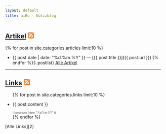 ```yaml
---
layout: default
title: aiBo - Notizblog
---
```

## [Artikel][1] <a href="/articles/atom.xml" title="Feed für Artikel"><img src="/images/feed-small.png" alt="Feed" title="Feed für Artikel"></a>

{% for post in site.categories.articles limit:10 %}
* {{ post.date | date: "%d\.%m\.%Y" }} &mdash; [{{ post.title }}]({{ post.url }})
{% endfor %}{:.postlist}
[Alle Artikel][1] 

[1]: /articles/ "Alle Artikel anzeigen"

---
## [Links][2] <a href="/links/atom.xml" title="Feed für Links"><img src="/images/feed-small.png" alt="Feed" title="Feed für Links"></a>

<ul class="linklist">
{% for post in site.categories.links limit:10 %}
<li>
<p>
  {{ post.content }}
</p>
<p style="margin:0; padding:0; font-size:60%; color:#333;">
  {{ post.date | date: "%d.%m.%Y" }}
</p>
</li>
{% endfor %}
</ul>
[Alle Links][2]

[2]: /links/ "Alle Links auflisten"
